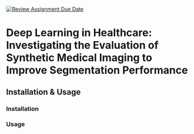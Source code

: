 [![Review Assignment Due Date](https://classroom.github.com/assets/deadline-readme-button-22041afd0340ce965d47ae6ef1cefeee28c7c493a6346c4f15d667ab976d596c.svg)](https://classroom.github.com/a/zqYhAx1c)

# Deep Learning in Healthcare: Investigating the Evaluation of Synthetic Medical Imaging to Improve Segmentation Performance

## Installation & Usage

### Installation

### Usage
